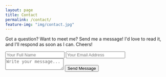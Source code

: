 ```yaml
---
layout: page
title: Contact
permalink: /contact/
feature-img: "img/contact.jpg"
---
```


Got a question? Want to meet me? Send me a message! I'd love to read it, and I'll respond as soon as I can. Cheers!

<form class="contact-form" action="https://getsimpleform.com/messages?form_api_token=c48ce3e4b4cda5910ab8178aa38f5bca" method="post">
  <!-- the redirect_to is optional, the form will redirect to the referrer on submission -->
  <input type='hidden' name='redirect_to' value='http://brandoncaples.com/thank-you/' />
  <input class="form-name" type='text' name='name' placeholder='Your Full Name' />
  <input class="form-email" type='email' name='email' placeholder='Your Email Address' />
  <textarea class="form-message" name='message' placeholder='Write your message...'></textarea>
  <input class="submit" type='submit' value='Send Message' />
</form>